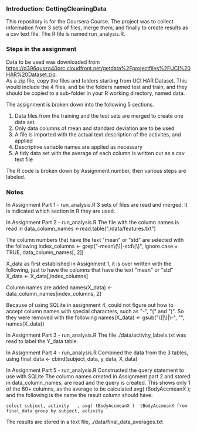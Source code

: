 ### Introduction: GettingCleaningData

This repository is for the Coursera Course.  The project was to collect 
information from 3 sets of files, merge them, and finally to create results as a csv text file.
The R file is named run_analysis.R.

### Steps in the assignment

Data to be used was downloaded from https://d396qusza40orc.cloudfront.net/getdata%2Fprojectfiles%2FUCI%20HAR%20Dataset.zip.  
As a zip file, copy the files and folders starting from UCI HAR Dataset.  This would include the 4 files, and be the folders named test and train, 
and they should be copied to a sub-folder in your R working directory, named data.

The assignment is broken down into the following 5 sections.

1.  Data files from the training and the test sets are merged to create one data set.
2.  Only data columns of mean and standard deviation are to be used 
3.  A file is imported with the actual text description of the activites, and applied
4.  Descriptive variable names are applied as necessary
5.  A tidy data set with the average of each column is written out as a csv text file

The R code is broken down by Assignment number, then various steps are labeled.

<!-- -->

### Notes

In Assignment Part 1 - run_analysis.R
3 sets of files are read and merged.  It is indicated which section in R they are used.


In Assignment Part 2 - run_analysis.R
The file with the column names is read in
	data_column_names <-read.table("./data/features.txt")

The column numbers that have the text "mean" or "std" are selected with the following
	index_columns  <- grep("-mean\\(\\)|-std\\(\\)", ignore.case = TRUE, data_column_names[, 2])

X_data as first established in Assignment 1, it is over written with the following, just to have the columns 
that have the text "mean" or "std"
	X_data <- X_data[,index_columns]
	
Column names are added
names(X_data) <- data_column_names[index_columns, 2]

Because of using SQLite in assignment 4, could not figure out how to accept column names
with special characters, such as "-", "(" and ")".  So they were removed with the following
	names(X_data) <- gsub("\\(|\\)|\\-", "", names(X_data))
    

In Assignment Part 3 - run_analysis.R
The file ./data/activity_labels.txt was read to label the Y_data table.


In Assignment Part 4 - run_analysis.R
Combined the data from the 3 tables, using
	final_data <- cbind(subject_data, y_data, X_data)
	
	
In Assignment Part 5 - run_analysis.R
Constructed the query statement to use with SQLite
The column names created in Assignment part 2 and stored in data_column_names, are read and the query is created.
This shows only 1 of the 60+ columns, as the average to be calculated avg( tBodyAccmeanX ); and the following is the 
name the result column should have.

	select subject, activity   , avg( tBodyAccmeanX )  tBodyAccmeanX from final_data group by subject, activity
	
The results are stored in a text file, ./data/final_data_averages.txt
